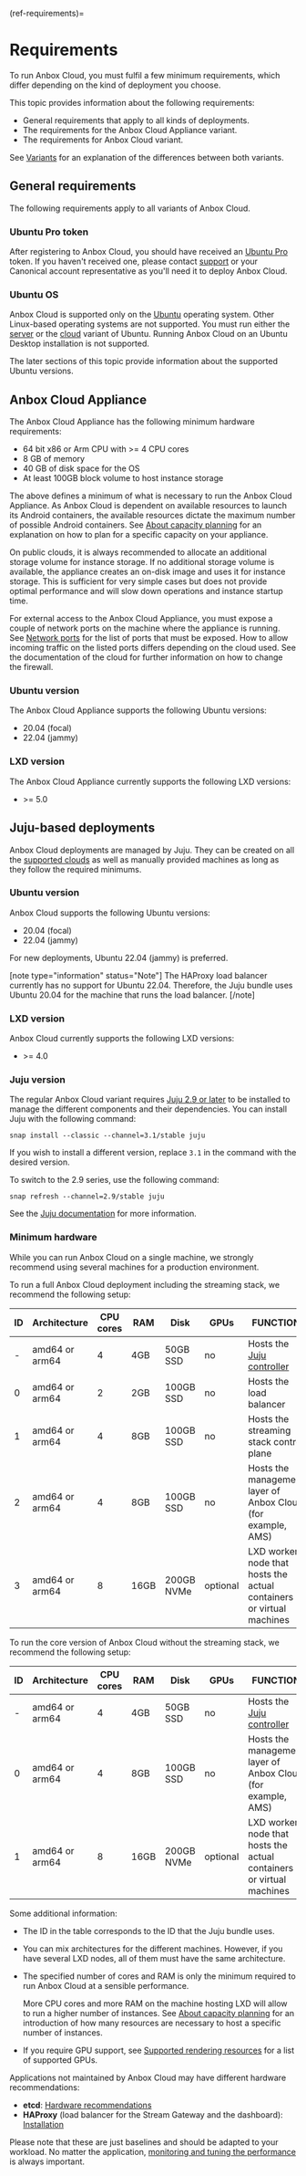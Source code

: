 (ref-requirements)=
# Requirements

To run Anbox Cloud, you must fulfil a few minimum requirements, which differ depending on the kind of deployment you choose.

This topic provides information about the following requirements:

* General requirements that apply to all kinds of deployments.
* The requirements for the Anbox Cloud Appliance variant.
* The requirements for Anbox Cloud variant.

See [Variants](https://discourse.ubuntu.com/t/anbox-cloud/17802#variants-1) for an explanation of the differences between both variants.

## General requirements

The following requirements apply to all variants of Anbox Cloud.

### Ubuntu Pro token

After registering to Anbox Cloud, you should have received an [Ubuntu Pro](https://ubuntu.com/pro) token. If you haven't received one, please contact [support](https://support.canonical.com/) or your Canonical account representative as you'll need it to deploy Anbox Cloud.

### Ubuntu OS

Anbox Cloud is supported only on the [Ubuntu](https://ubuntu.com/) operating system. Other Linux-based operating systems are not supported. You must run either the [server](https://ubuntu.com/download/server) or the [cloud](https://ubuntu.com/download/cloud) variant of Ubuntu. Running Anbox Cloud on an Ubuntu Desktop installation is not supported.

The later sections of this topic provide information about the supported Ubuntu versions.

## Anbox Cloud Appliance

The Anbox Cloud Appliance has the following minimum hardware requirements:

* 64 bit x86 or Arm CPU with >= 4 CPU cores
* 8 GB of memory
* 40 GB of disk space for the OS
* At least 100GB block volume to host instance storage

The above defines a minimum of what is necessary to run the Anbox Cloud Appliance. As Anbox Cloud is dependent on available resources to launch its Android containers, the available resources dictate the maximum number of possible Android containers. See [About capacity planning](https://discourse.ubuntu.com/t/about-capacity-planning/28717) for an explanation on how to plan for a specific capacity on your appliance.

On public clouds, it is always recommended to allocate an additional storage volume for instance storage. If no additional storage volume is available, the appliance creates an on-disk image and uses it for instance storage. This is sufficient for very simple cases but does not provide optimal performance and will slow down operations and instance startup time.

For external access to the Anbox Cloud Appliance, you must expose a couple of network ports on the machine where the appliance is running. See [Network ports](https://discourse.ubuntu.com/t/network-ports/33650#anbox-cloud-appliance-2) for the list of ports that must be exposed. How to allow incoming traffic on the listed ports differs depending on the cloud used. See the documentation of the cloud for further information on how to change the firewall.

### Ubuntu version

The Anbox Cloud Appliance supports the following Ubuntu versions:

* 20.04 (focal)
* 22.04 (jammy)

### LXD version

The Anbox Cloud Appliance currently supports the following LXD versions:

* &gt;= 5.0

## Juju-based deployments

Anbox Cloud deployments are managed by Juju. They can be created on all the [supported clouds](https://juju.is/docs/clouds) as well as manually provided machines as long as they follow the required minimums.

### Ubuntu version

Anbox Cloud supports the following Ubuntu versions:

* 20.04 (focal)
* 22.04 (jammy)

For new deployments, Ubuntu 22.04 (jammy) is preferred.

[note type="information" status="Note"]
The HAProxy load balancer currently has no support for Ubuntu 22.04. Therefore, the Juju bundle uses Ubuntu 20.04 for the machine that runs the load balancer.
[/note]

### LXD version

Anbox Cloud currently supports the following LXD versions:

* &gt;= 4.0

### Juju version

The regular Anbox Cloud variant requires [Juju 2.9 or later](https://juju.is/) to be installed to manage the different components and their dependencies. You can install Juju with the following command:

    snap install --classic --channel=3.1/stable juju

If you wish to install a different version, replace `3.1` in the command with the desired version.

To switch to the 2.9 series, use the following command:

    snap refresh --channel=2.9/stable juju

See the [Juju documentation](https://juju.is/docs/installing) for more information.

### Minimum hardware

While you can run Anbox Cloud on a single machine, we strongly recommend using several machines for a production environment.

To run a full Anbox Cloud deployment including the streaming stack, we recommend the following setup:

| ID | Architecture   | CPU cores | RAM  | Disk       | GPUs |  FUNCTION |
|----|----------------|-----------|------|------------|------|------------|
| -  | amd64 or arm64 | 4         | 4GB  | 50GB SSD   | no   |  Hosts the  [Juju controller](https://discourse.juju.is/t/controllers/1111)  |
| 0  | amd64 or arm64 | 2         | 2GB  | 100GB SSD  | no   |  Hosts the load balancer |
| 1  | amd64 or arm64 | 4         | 8GB  | 100GB SSD  | no   |  Hosts the streaming stack control plane |
| 2  | amd64 or arm64 | 4         | 8GB  | 100GB SSD  | no   |  Hosts the management layer of Anbox Cloud (for example, AMS) |
| 3  | amd64 or arm64 | 8         | 16GB | 200GB NVMe | optional   |  LXD worker node that hosts the actual containers or virtual machines  |

To run the core version of Anbox Cloud without the streaming stack, we recommend the following setup:

| ID | Architecture   | CPU cores | RAM  | Disk       | GPUs |  FUNCTION |
|----|----------------|-----------|------|------------|------|------------|
| -  | amd64 or arm64 | 4         | 4GB  | 50GB SSD   | no   |  Hosts the  [Juju controller](https://discourse.juju.is/t/controllers/1111)  |
| 0  | amd64 or arm64 | 4         | 8GB  | 100GB SSD  | no   |  Hosts the management layer of Anbox Cloud (for example, AMS)  |
| 1  | amd64 or arm64 | 8         | 16GB | 200GB NVMe | optional   |  LXD worker node that hosts the actual containers or virtual machines  |

Some additional information:

- The ID in the table corresponds to the ID that the Juju bundle uses.
- You can mix architectures for the different machines. However, if you have several LXD nodes, all of them must have the same architecture.
- The specified number of cores and RAM is only the minimum required to run Anbox Cloud at a sensible performance.

  More CPU cores and more RAM on the machine hosting LXD will allow to run a higher number of instances. See [About capacity planning](https://discourse.ubuntu.com/t/about-capacity-planning/28717) for an introduction of how many resources are necessary to host a specific number of instances.
- If you require GPU support, see [Supported rendering resources](https://discourse.ubuntu.com/t/37322) for a list of supported GPUs.

Applications not maintained by Anbox Cloud may have different hardware recommendations:
 - **etcd**: [Hardware recommendations](https://etcd.io/docs/v3.5/op-guide/hardware/)
 - **HAProxy** (load balancer for the Stream Gateway and the dashboard): [Installation](https://www.haproxy.com/documentation/hapee/latest/getting-started/hardware/)

Please note that these are just baselines and should be adapted to your workload. No matter the application, [monitoring and tuning the performance](https://discourse.ubuntu.com/t/about-performance/29416) is always important.
